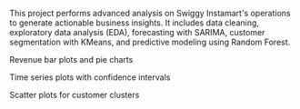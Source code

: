 This project performs advanced analysis on Swiggy Instamart's operations to generate actionable business insights. It includes data cleaning, exploratory data analysis (EDA), forecasting with SARIMA, customer segmentation with KMeans, and predictive modeling using Random Forest.



Revenue bar plots and pie charts

Time series plots with confidence intervals

Scatter plots for customer clusters
